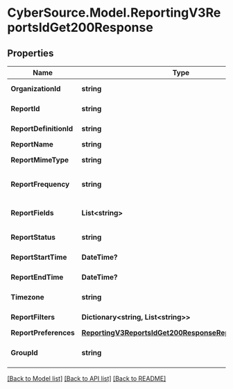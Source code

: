 # CyberSource.Model.ReportingV3ReportsIdGet200Response
## Properties

Name | Type | Description | Notes
------------ | ------------- | ------------- | -------------
**OrganizationId** | **string** | CyberSource merchant id | [optional] 
**ReportId** | **string** | Report ID Value | [optional] 
**ReportDefinitionId** | **string** | Report definition Id | [optional] 
**ReportName** | **string** | Report Name | [optional] 
**ReportMimeType** | **string** | Report Format | [optional] 
**ReportFrequency** | **string** | Report Frequency Value | [optional] 
**ReportFields** | **List&lt;string&gt;** | List of Integer Values | [optional] 
**ReportStatus** | **string** | Report Status Value | [optional] 
**ReportStartTime** | **DateTime?** | Report Start Time Value | [optional] 
**ReportEndTime** | **DateTime?** | Report End Time Value | [optional] 
**Timezone** | **string** | Time Zone Value | [optional] 
**ReportFilters** | **Dictionary&lt;string, List&lt;string&gt;&gt;** | List of filters to apply | [optional] 
**ReportPreferences** | [**ReportingV3ReportsIdGet200ResponseReportPreferences**](ReportingV3ReportsIdGet200ResponseReportPreferences.md) |  | [optional] 
**GroupId** | **string** | Id for selected group. | [optional] 

[[Back to Model list]](../README.md#documentation-for-models) [[Back to API list]](../README.md#documentation-for-api-endpoints) [[Back to README]](../README.md)


